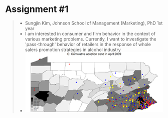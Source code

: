 # Assignment #1

>- Sungjin Kim, Johnson School of Management (Marketing), PhD 1st year
>- I am interested in consumer and firm behavior in the context of various marketing problems. Currently, I want to investigate the 'pass-through' behavior of retailers in the response of whole salers promotion strategies in alcohol industry
>- ![imagehere](p3.png?raw=true)

